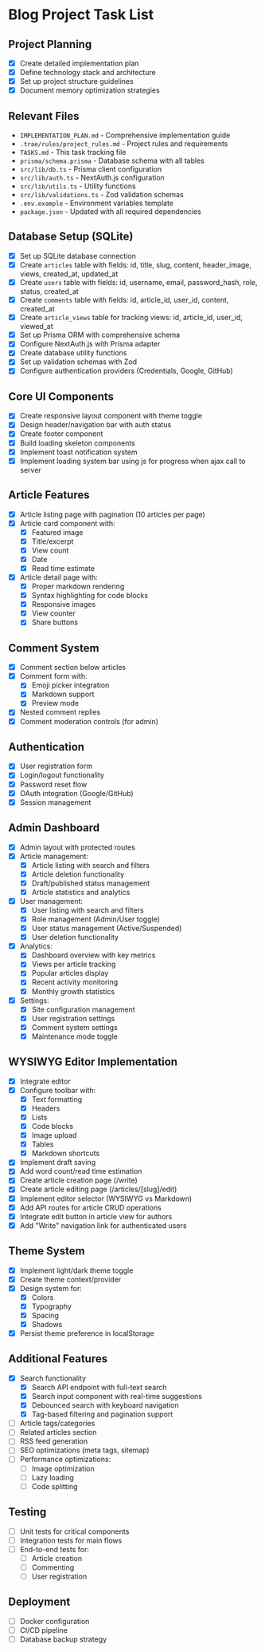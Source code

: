 # Blog Project Task List

## Project Planning
- [x] Create detailed implementation plan
- [x] Define technology stack and architecture
- [x] Set up project structure guidelines
- [x] Document memory optimization strategies

## Relevant Files
- `IMPLEMENTATION_PLAN.md` - Comprehensive implementation guide
- `.trae/rules/project_rules.md` - Project rules and requirements
- `TASKS.md` - This task tracking file
- `prisma/schema.prisma` - Database schema with all tables
- `src/lib/db.ts` - Prisma client configuration
- `src/lib/auth.ts` - NextAuth.js configuration
- `src/lib/utils.ts` - Utility functions
- `src/lib/validations.ts` - Zod validation schemas
- `.env.example` - Environment variables template
- `package.json` - Updated with all required dependencies

## Database Setup (SQLite)
- [x] Set up SQLite database connection
- [x] Create `articles` table with fields: id, title, slug, content, header_image, views, created_at, updated_at
- [x] Create `users` table with fields: id, username, email, password_hash, role, status, created_at
- [x] Create `comments` table with fields: id, article_id, user_id, content, created_at
- [x] Create `article_views` table for tracking views: id, article_id, user_id, viewed_at
- [x] Set up Prisma ORM with comprehensive schema
- [x] Configure NextAuth.js with Prisma adapter
- [x] Create database utility functions
- [x] Set up validation schemas with Zod
- [x] Configure authentication providers (Credentials, Google, GitHub)

## Core UI Components
- [x] Create responsive layout component with theme toggle
- [x] Design header/navigation bar with auth status
- [x] Create footer component
- [x] Build loading skeleton components
- [x] Implement toast notification system
- [x] Implement loading system bar using js for progress when ajax call to server

## Article Features
- [x] Article listing page with pagination (10 articles per page)
- [x] Article card component with:
  - [x] Featured image
  - [x] Title/excerpt
  - [x] View count
  - [x] Date
  - [x] Read time estimate
- [x] Article detail page with:
  - [x] Proper markdown rendering
  - [x] Syntax highlighting for code blocks
  - [x] Responsive images
  - [x] View counter
  - [x] Share buttons

## Comment System
- [x] Comment section below articles
- [x] Comment form with:
  - [x] Emoji picker integration
  - [x] Markdown support
  - [x] Preview mode
- [x] Nested comment replies
- [x] Comment moderation controls (for admin)

## Authentication
- [x] User registration form
- [x] Login/logout functionality
- [x] Password reset flow
- [x] OAuth integration (Google/GitHub)
- [x] Session management

## Admin Dashboard
- [x] Admin layout with protected routes
- [x] Article management:
  - [x] Article listing with search and filters
  - [x] Article deletion functionality
  - [x] Draft/published status management
  - [x] Article statistics and analytics
- [x] User management:
  - [x] User listing with search and filters
  - [x] Role management (Admin/User toggle)
  - [x] User status management (Active/Suspended)
  - [x] User deletion functionality
- [x] Analytics:
  - [x] Dashboard overview with key metrics
  - [x] Views per article tracking
  - [x] Popular articles display
  - [x] Recent activity monitoring
  - [x] Monthly growth statistics
- [x] Settings:
  - [x] Site configuration management
  - [x] User registration settings
  - [x] Comment system settings
  - [x] Maintenance mode toggle

## WYSIWYG Editor Implementation
- [x] Integrate editor
- [x] Configure toolbar with:
  - [x] Text formatting
  - [x] Headers
  - [x] Lists
  - [x] Code blocks
  - [x] Image upload
  - [x] Tables
  - [x] Markdown shortcuts
- [x] Implement draft saving
- [x] Add word count/read time estimation
- [x] Create article creation page (/write)
- [x] Create article editing page (/articles/[slug]/edit)
- [x] Implement editor selector (WYSIWYG vs Markdown)
- [x] Add API routes for article CRUD operations
- [x] Integrate edit button in article view for authors
- [x] Add "Write" navigation link for authenticated users

## Theme System
- [x] Implement light/dark theme toggle
- [x] Create theme context/provider
- [x] Design system for:
  - [x] Colors
  - [x] Typography
  - [x] Spacing
  - [x] Shadows
- [x] Persist theme preference in localStorage

## Additional Features
- [x] Search functionality
  - [x] Search API endpoint with full-text search
  - [x] Search input component with real-time suggestions
  - [x] Debounced search with keyboard navigation
  - [x] Tag-based filtering and pagination support
- [ ] Article tags/categories
- [ ] Related articles section
- [ ] RSS feed generation
- [ ] SEO optimizations (meta tags, sitemap)
- [ ] Performance optimizations:
  - [ ] Image optimization
  - [ ] Lazy loading
  - [ ] Code splitting

## Testing
- [ ] Unit tests for critical components
- [ ] Integration tests for main flows
- [ ] End-to-end tests for:
  - [ ] Article creation
  - [ ] Commenting
  - [ ] User registration

## Deployment
- [ ] Docker configuration
- [ ] CI/CD pipeline
- [ ] Database backup strategy